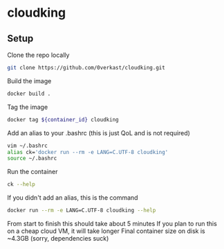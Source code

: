 # cloudking

## Setup

Clone the repo locally
```bash
git clone https://github.com/0verkast/cloudking.git
```

Build the image
```bash
docker build .
```

Tag the image
```bash
docker tag ${container_id} cloudking
```

Add an alias to your .bashrc (this is just QoL and is not required)
```bash
vim ~/.bashrc
alias ck='docker run --rm -e LANG=C.UTF-8 cloudking'
source ~/.bashrc
```

Run the container
```bash
ck --help
```

If you didn't add an alias, this is the command
```bash
docker run --rm -e LANG=C.UTF-8 cloudking --help
```

From start to finish this should take about 5 minutes
If you plan to run this on a cheap cloud VM, it will take longer
Final container size on disk is ~4.3GB (sorry, dependencies suck)
